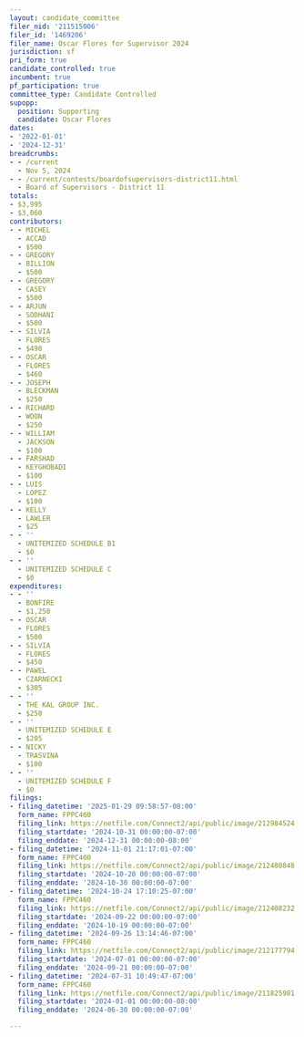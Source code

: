 ```yaml
---
layout: candidate_committee
filer_nid: '211515006'
filer_id: '1469206'
filer_name: Oscar Flores for Supervisor 2024
jurisdiction: sf
pri_form: true
candidate_controlled: true
incumbent: true
pf_participation: true
committee_type: Candidate Controlled
supopp:
  position: Supporting
  candidate: Oscar Flores
dates:
- '2022-01-01'
- '2024-12-31'
breadcrumbs:
- - /current
  - Nov 5, 2024
- - /current/contests/boardofsupervisors-district11.html
  - Board of Supervisors - District 11
totals:
- $3,995
- $3,060
contributors:
- - MICHEL
  - ACCAD
  - $500
- - GREGORY
  - BILLION
  - $500
- - GREGORY
  - CASEY
  - $500
- - ARJUN
  - SODHANI
  - $500
- - SILVIA
  - FLORES
  - $490
- - OSCAR
  - FLORES
  - $460
- - JOSEPH
  - BLECKMAN
  - $250
- - RICHARD
  - WOON
  - $250
- - WILLIAM
  - JACKSON
  - $100
- - FARSHAD
  - KEYGHOBADI
  - $100
- - LUIS
  - LOPEZ
  - $100
- - KELLY
  - LAWLER
  - $25
- - ''
  - UNITEMIZED SCHEDULE B1
  - $0
- - ''
  - UNITEMIZED SCHEDULE C
  - $0
expenditures:
- - ''
  - BONFIRE
  - $1,250
- - OSCAR
  - FLORES
  - $500
- - SILVIA
  - FLORES
  - $450
- - PAWEL
  - CZARNECKI
  - $305
- - ''
  - THE KAL GROUP INC.
  - $250
- - ''
  - UNITEMIZED SCHEDULE E
  - $205
- - NICKY
  - TRASVINA
  - $100
- - ''
  - UNITEMIZED SCHEDULE F
  - $0
filings:
- filing_datetime: '2025-01-29 09:58:57-08:00'
  form_name: FPPC460
  filing_link: https://netfile.com/Connect2/api/public/image/212984524
  filing_startdate: '2024-10-31 00:00:00-07:00'
  filing_enddate: '2024-12-31 00:00:00-08:00'
- filing_datetime: '2024-11-01 21:17:01-07:00'
  form_name: FPPC460
  filing_link: https://netfile.com/Connect2/api/public/image/212480848
  filing_startdate: '2024-10-20 00:00:00-07:00'
  filing_enddate: '2024-10-30 00:00:00-07:00'
- filing_datetime: '2024-10-24 17:10:25-07:00'
  form_name: FPPC460
  filing_link: https://netfile.com/Connect2/api/public/image/212408232
  filing_startdate: '2024-09-22 00:00:00-07:00'
  filing_enddate: '2024-10-19 00:00:00-07:00'
- filing_datetime: '2024-09-26 13:14:46-07:00'
  form_name: FPPC460
  filing_link: https://netfile.com/Connect2/api/public/image/212177794
  filing_startdate: '2024-07-01 00:00:00-07:00'
  filing_enddate: '2024-09-21 00:00:00-07:00'
- filing_datetime: '2024-07-31 10:49:47-07:00'
  form_name: FPPC460
  filing_link: https://netfile.com/Connect2/api/public/image/211825981
  filing_startdate: '2024-01-01 00:00:00-08:00'
  filing_enddate: '2024-06-30 00:00:00-07:00'

---
```

